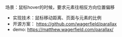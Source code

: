 场景：鼠标hover的时候，要求元素往相反方向位置偏移
- 实现技术：鼠标移动距离、页面与元素的比例
- 开源方案： https://github.com/wagerfield/parallax
- demo: https://matthew.wagerfield.com/parallax/